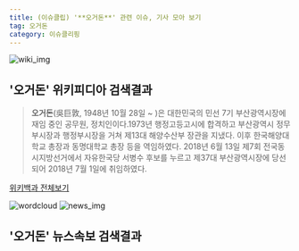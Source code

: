 ```yaml
---
title: (이슈클립) '**오거돈**' 관련 이슈, 기사 모아 보기
tag: 오거돈
category: 이슈클리핑
---
```

![wiki_img](https://user-images.githubusercontent.com/42597476/44503234-41136a80-a6d0-11e8-9071-6fc6418eafe4.png)
## **'**오거돈**'** 위키피디아 검색결과
>**오거돈**(吳巨敦, 1948년 10월 28일 ~ )은 대한민국의 민선 7기 부산광역시장에 재임 중인 공무원, 정치인이다.1973년 행정고등고시에 합격하고 부산광역시 정무부시장과 행정부시장을 거쳐 제13대 해양수산부 장관을 지냈다. 이후 한국해양대학교 총장과 동명대학교 총장 등을 역임하였다. 2018년 6월 13일 제7회 전국동시지방선거에서 자유한국당 서병수 후보를 누르고 제37대 부산광역시장에 당선되어 2018년 7월 1일에 취임하였다.

<a href="https://ko.wikipedia.org/wiki/오거돈" target="_blank">위키백과 전체보기</a>

![wordcloud](https://s3.ap-northeast-2.amazonaws.com/lyrics101-wordcloud/2018-09-28-1538079655.png)
![news_img](https://user-images.githubusercontent.com/42597476/44507050-1206f400-a6e4-11e8-8d98-7ffbfebb353f.png)
## **'**오거돈**'** 뉴스속보 검색결과

